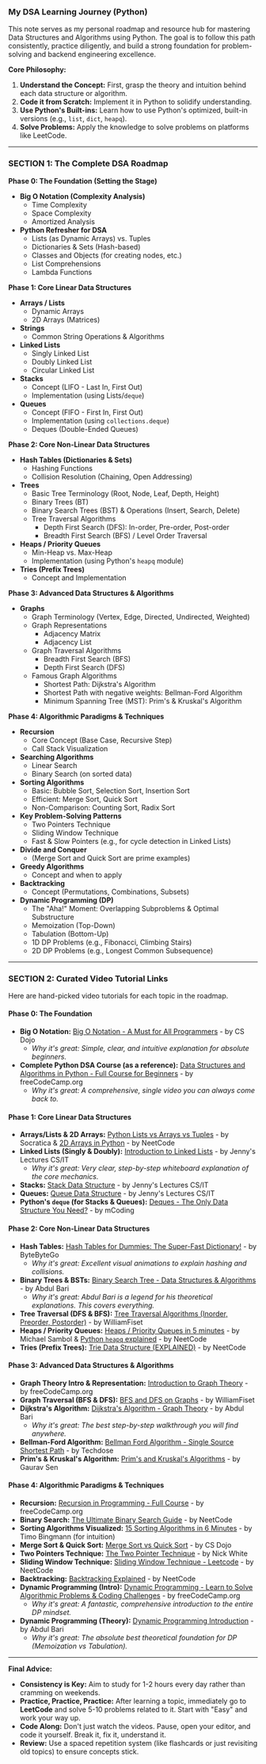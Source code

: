 ### **My DSA Learning Journey (Python)**

This note serves as my personal roadmap and resource hub for mastering Data Structures and Algorithms using Python. The goal is to follow this path consistently, practice diligently, and build a strong foundation for problem-solving and backend engineering excellence.

**Core Philosophy:**
1.  **Understand the Concept:** First, grasp the theory and intuition behind each data structure or algorithm.
2.  **Code it from Scratch:** Implement it in Python to solidify understanding.
3.  **Use Python's Built-ins:** Learn how to use Python's optimized, built-in versions (e.g., `list`, `dict`, `heapq`).
4.  **Solve Problems:** Apply the knowledge to solve problems on platforms like LeetCode.

---

### **SECTION 1: The Complete DSA Roadmap**

**Phase 0: The Foundation (Setting the Stage)**
*   **Big O Notation (Complexity Analysis)**
    *   Time Complexity
    *   Space Complexity
    *   Amortized Analysis
*   **Python Refresher for DSA**
    *   Lists (as Dynamic Arrays) vs. Tuples
    *   Dictionaries & Sets (Hash-based)
    *   Classes and Objects (for creating nodes, etc.)
    *   List Comprehensions
    *   Lambda Functions

**Phase 1: Core Linear Data Structures**
*   **Arrays / Lists**
    *   Dynamic Arrays
    *   2D Arrays (Matrices)
*   **Strings**
    *   Common String Operations & Algorithms
*   **Linked Lists**
    *   Singly Linked List
    *   Doubly Linked List
    *   Circular Linked List
*   **Stacks**
    *   Concept (LIFO - Last In, First Out)
    *   Implementation (using Lists/`deque`)
*   **Queues**
    *   Concept (FIFO - First In, First Out)
    *   Implementation (using `collections.deque`)
    *   Deques (Double-Ended Queues)

**Phase 2: Core Non-Linear Data Structures**
*   **Hash Tables (Dictionaries & Sets)**
    *   Hashing Functions
    *   Collision Resolution (Chaining, Open Addressing)
*   **Trees**
    *   Basic Tree Terminology (Root, Node, Leaf, Depth, Height)
    *   Binary Trees (BT)
    *   Binary Search Trees (BST) & Operations (Insert, Search, Delete)
    *   Tree Traversal Algorithms
        *   Depth First Search (DFS): In-order, Pre-order, Post-order
        *   Breadth First Search (BFS) / Level Order Traversal
*   **Heaps / Priority Queues**
    *   Min-Heap vs. Max-Heap
    *   Implementation (using Python's `heapq` module)
*   **Tries (Prefix Trees)**
    *   Concept and Implementation

**Phase 3: Advanced Data Structures & Algorithms**
*   **Graphs**
    *   Graph Terminology (Vertex, Edge, Directed, Undirected, Weighted)
    *   Graph Representations
        *   Adjacency Matrix
        *   Adjacency List
    *   Graph Traversal Algorithms
        *   Breadth First Search (BFS)
        *   Depth First Search (DFS)
    *   Famous Graph Algorithms
        *   Shortest Path: Dijkstra's Algorithm
        *   Shortest Path with negative weights: Bellman-Ford Algorithm
        *   Minimum Spanning Tree (MST): Prim's & Kruskal's Algorithm

**Phase 4: Algorithmic Paradigms & Techniques**
*   **Recursion**
    *   Core Concept (Base Case, Recursive Step)
    *   Call Stack Visualization
*   **Searching Algorithms**
    *   Linear Search
    *   Binary Search (on sorted data)
*   **Sorting Algorithms**
    *   Basic: Bubble Sort, Selection Sort, Insertion Sort
    *   Efficient: Merge Sort, Quick Sort
    *   Non-Comparison: Counting Sort, Radix Sort
*   **Key Problem-Solving Patterns**
    *   Two Pointers Technique
    *   Sliding Window Technique
    *   Fast & Slow Pointers (e.g., for cycle detection in Linked Lists)
*   **Divide and Conquer**
    *   (Merge Sort and Quick Sort are prime examples)
*   **Greedy Algorithms**
    *   Concept and when to apply
*   **Backtracking**
    *   Concept (Permutations, Combinations, Subsets)
*   **Dynamic Programming (DP)**
    *   The "Aha!" Moment: Overlapping Subproblems & Optimal Substructure
    *   Memoization (Top-Down)
    *   Tabulation (Bottom-Up)
    *   1D DP Problems (e.g., Fibonacci, Climbing Stairs)
    *   2D DP Problems (e.g., Longest Common Subsequence)

---

### **SECTION 2: Curated Video Tutorial Links**

Here are hand-picked video tutorials for each topic in the roadmap.

#### **Phase 0: The Foundation**

*   **Big O Notation:** [Big O Notation - A Must for All Programmers](https://www.youtube.com/watch?v=v4cd1O4zkGw) - by CS Dojo
    *   *Why it's great: Simple, clear, and intuitive explanation for absolute beginners.*
*   **Complete Python DSA Course (as a reference):** [Data Structures and Algorithms in Python - Full Course for Beginners](https://www.youtube.com/watch?v=pkYVOmU3MgA) - by freeCodeCamp.org
    *   *Why it's great: A comprehensive, single video you can always come back to.*

#### **Phase 1: Core Linear Data Structures**

*   **Arrays/Lists & 2D Arrays:** [Python Lists vs Arrays vs Tuples](https://www.youtube.com/watch?v=JH_Ou17_zyo) - by Socratica & [2D Arrays in Python](https://www.youtube.com/watch?v=3-3t3aO5_cc) - by NeetCode
*   **Linked Lists (Singly & Doubly):** [Introduction to Linked Lists](https://www.youtube.com/watch?v=7KOBxDR0_gI) - by Jenny's Lectures CS/IT
    *   *Why it's great: Very clear, step-by-step whiteboard explanation of the core mechanics.*
*   **Stacks:** [Stack Data Structure](https://www.youtube.com/watch?v=I-hZk-0F4dI) - by Jenny's Lectures CS/IT
*   **Queues:** [Queue Data Structure](https://www.youtube.com/watch?v=yqr6p550gM0) - by Jenny's Lectures CS/IT
*   **Python's `deque` (for Stacks & Queues):** [Deques - The Only Data Structure You Need?](https://www.youtube.com/watch?v=F1G8a7_Yp1s) - by mCoding

#### **Phase 2: Core Non-Linear Data Structures**

*   **Hash Tables:** [Hash Tables for Dummies: The Super-Fast Dictionary!](https://www.youtube.com/watch?v=sfWyugl4JWA) - by ByteByteGo
    *   *Why it's great: Excellent visual animations to explain hashing and collisions.*
*   **Binary Trees & BSTs:** [Binary Search Tree - Data Structures & Algorithms](https://www.youtube.com/watch?v=pYT9F8_LFTM) - by Abdul Bari
    *   *Why it's great: Abdul Bari is a legend for his theoretical explanations. This covers everything.*
*   **Tree Traversal (DFS & BFS):** [Tree Traversal Algorithms (Inorder, Preorder, Postorder)](https://www.youtube.com/watch?v=6oL-0TdVy28) - by WilliamFiset
*   **Heaps / Priority Queues:** [Heaps / Priority Queues in 5 minutes](https://www.youtube.com/watch?v=B7hVxCmfPtM) - by Michael Sambol & [Python `heapq` explained](https://www.youtube.com/watch?v=K_kbA-3Yd-I) - by NeetCode
*   **Tries (Prefix Trees):** [Trie Data Structure (EXPLAINED)](https://www.youtube.com/watch?v=oobqoCJlHA0) - by NeetCode

#### **Phase 3: Advanced Data Structures & Algorithms**

*   **Graph Theory Intro & Representation:** [Introduction to Graph Theory](https://www.youtube.com/watch?v=cWNEl4HE2OE) - by freeCodeCamp.org
*   **Graph Traversal (BFS & DFS):** [BFS and DFS on Graphs](https://www.youtube.com/watch?v=zaBhtODEL0w) - by WilliamFiset
*   **Dijkstra's Algorithm:** [Dijkstra's Algorithm - Graph Theory](https://www.youtube.com/watch?v=pVfj6mxhdMw) - by Abdul Bari
    *   *Why it's great: The best step-by-step walkthrough you will find anywhere.*
*   **Bellman-Ford Algorithm:** [Bellman Ford Algorithm - Single Source Shortest Path](https://www.youtube.com/watch?v=lyw4FaxrwSg) - by Techdose
*   **Prim's & Kruskal's Algorithm:** [Prim's and Kruskal's Algorithms](https://www.youtube.com/watch?v=4ZlRH0eK-qQ) - by Gaurav Sen

#### **Phase 4: Algorithmic Paradigms & Techniques**

*   **Recursion:** [Recursion in Programming - Full Course](https://www.youtube.com/watch?v=IJDJ0kBx2CM) - by freeCodeCamp.org
*   **Binary Search:** [The Ultimate Binary Search Guide](https://www.youtube.com/watch?v=K-R5h_Qd-ko) - by NeetCode
*   **Sorting Algorithms Visualized:** [15 Sorting Algorithms in 6 Minutes](https://www.youtube.com/watch?v=kPRA0W1kECg) - by Timo Bingmann (for intuition)
*   **Merge Sort & Quick Sort:** [Merge Sort vs Quick Sort](https://www.youtube.com/watch?v=es2T6KY45cA) - by CS Dojo
*   **Two Pointers Technique:** [The Two Pointer Technique](https://www.youtube.com/watch?v=uU1OL3gTjD4) - by Nick White
*   **Sliding Window Technique:** [Sliding Window Technique - Leetcode](https://www.youtube.com/watch?v=jM2dhDPYMQM) - by NeetCode
*   **Backtracking:** [Backtracking Explained](https://www.youtube.com/watch?v=A80YzvNwqXA) - by NeetCode
*   **Dynamic Programming (Intro):** [Dynamic Programming - Learn to Solve Algorithmic Problems & Coding Challenges](https://www.youtube.com/watch?v=oBt53YbR9Kk) - by freeCodeCamp.org
    *   *Why it's great: A fantastic, comprehensive introduction to the entire DP mindset.*
*   **Dynamic Programming (Theory):** [Dynamic Programming Introduction](https://www.youtube.com/watch?v=vYquumk4nWw) - by Abdul Bari
    *   *Why it's great: The absolute best theoretical foundation for DP (Memoization vs Tabulation).*

---
**Final Advice:**
*   **Consistency is Key:** Aim to study for 1-2 hours every day rather than cramming on weekends.
*   **Practice, Practice, Practice:** After learning a topic, immediately go to **LeetCode** and solve 5-10 problems related to it. Start with "Easy" and work your way up.
*   **Code Along:** Don't just watch the videos. Pause, open your editor, and code it yourself. Break it, fix it, understand it.
*   **Review:** Use a spaced repetition system (like flashcards or just revisiting old topics) to ensure concepts stick.
